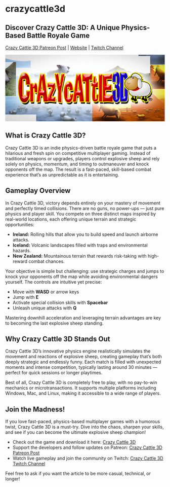 # crazycattle3d

## Discover Crazy Cattle 3D: A Unique Physics-Based Battle Royale Game

[Crazy Cattle 3D Patreon Post](https://www.patreon.com/posts/crazy-cattle-3d-127343689) | [Website](https://crazycattle3d.cc/) | [Twitch Channel](https://m.twitch.tv/crazycattle3dcc)

![Crazy Cattle 3D](https://github.com/nyjqhll/crazycattle3d/raw/main/00.png)

## What is Crazy Cattle 3D?

Crazy Cattle 3D is an indie physics-driven battle royale game that puts a hilarious and fresh spin on competitive multiplayer gaming. Instead of traditional weapons or upgrades, players control explosive sheep and rely solely on physics, momentum, and timing to outmaneuver and knock opponents off the map. The result is a fast-paced, skill-based combat experience that’s as unpredictable as it is entertaining.

## Gameplay Overview

In Crazy Cattle 3D, victory depends entirely on your mastery of movement and perfectly timed collisions. There are no guns, no power-ups — just pure physics and player skill. You compete on three distinct maps inspired by real-world locations, each offering unique terrain and strategic opportunities:

* **Ireland:** Rolling hills that allow you to build speed and launch airborne attacks.
* **Iceland:** Volcanic landscapes filled with traps and environmental hazards.
* **New Zealand:** Mountainous terrain that rewards risk-taking with high-reward combat chances.

Your objective is simple but challenging: use strategic charges and jumps to knock your opponents off the map while avoiding environmental dangers yourself. The controls are intuitive yet precise:

* Move with **WASD** or arrow keys
* Jump with **E**
* Activate special collision skills with **Spacebar**
* Unleash unique attacks with **Q**

Mastering downhill acceleration and leveraging terrain advantages are key to becoming the last explosive sheep standing.

## Why Crazy Cattle 3D Stands Out

Crazy Cattle 3D’s innovative physics engine realistically simulates the movement and reactions of explosive sheep, creating gameplay that’s both deeply strategic and endlessly funny. Each match is filled with unexpected moments and intense competition, typically lasting around 30 minutes — perfect for quick sessions or longer playtimes.

Best of all, Crazy Cattle 3D is completely free to play, with no pay-to-win mechanics or microtransactions. It supports multiple platforms including Windows, Mac, and Linux, making it accessible to a wide range of players.

## Join the Madness!

If you love fast-paced, physics-based multiplayer games with a humorous twist, Crazy Cattle 3D is a must-try. Dive into the chaos, sharpen your skills, and see if you can become the ultimate explosive sheep champion!

* Check out the game and download it here: [Crazy Cattle 3D](https://crazycattle3d.cc/)
* Support the developers and follow updates on Patreon: [Crazy Cattle 3D Patreon Post](https://www.patreon.com/posts/crazy-cattle-3d-127343689)
* Watch live gameplay and join the community on Twitch: [Crazy Cattle 3D Twitch Channel](https://m.twitch.tv/crazycattle3dcc)

Feel free to ask if you want the article to be more casual, technical, or longer!
